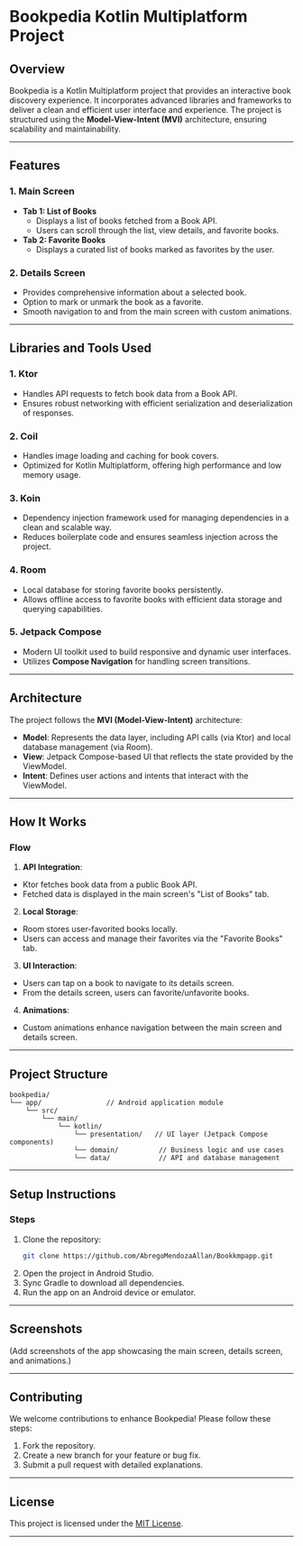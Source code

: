 # Bookpedia Kotlin Multiplatform Project

## Overview

Bookpedia is a Kotlin Multiplatform project that provides an interactive book discovery experience. It incorporates advanced libraries and frameworks to deliver a clean and efficient user interface and experience. The project is structured using the **Model-View-Intent (MVI)** architecture, ensuring scalability and maintainability.

---

## Features

### 1. Main Screen

- **Tab 1: List of Books**
  - Displays a list of books fetched from a Book API.
  - Users can scroll through the list, view details, and favorite books.
- **Tab 2: Favorite Books**
  - Displays a curated list of books marked as favorites by the user.

### 2. Details Screen

- Provides comprehensive information about a selected book.
- Option to mark or unmark the book as a favorite.
- Smooth navigation to and from the main screen with custom animations.

---

## Libraries and Tools Used

### 1. **Ktor**

- Handles API requests to fetch book data from a Book API.
- Ensures robust networking with efficient serialization and deserialization of responses.

### 2. **Coil**

- Handles image loading and caching for book covers.
- Optimized for Kotlin Multiplatform, offering high performance and low memory usage.

### 3. **Koin**

- Dependency injection framework used for managing dependencies in a clean and scalable way.
- Reduces boilerplate code and ensures seamless injection across the project.

### 4. **Room**

- Local database for storing favorite books persistently.
- Allows offline access to favorite books with efficient data storage and querying capabilities.

### 5. **Jetpack Compose**

- Modern UI toolkit used to build responsive and dynamic user interfaces.
- Utilizes **Compose Navigation** for handling screen transitions.

---

## Architecture

The project follows the **MVI (Model-View-Intent)** architecture:

- **Model**: Represents the data layer, including API calls (via Ktor) and local database management (via Room).
- **View**: Jetpack Compose-based UI that reflects the state provided by the ViewModel.
- **Intent**: Defines user actions and intents that interact with the ViewModel.

---

## How It Works

### Flow

1. **API Integration**:

  - Ktor fetches book data from a public Book API.
  - Fetched data is displayed in the main screen's "List of Books" tab.

2. **Local Storage**:

  - Room stores user-favorited books locally.
  - Users can access and manage their favorites via the "Favorite Books" tab.

3. **UI Interaction**:

  - Users can tap on a book to navigate to its details screen.
  - From the details screen, users can favorite/unfavorite books.

4. **Animations**:

  - Custom animations enhance navigation between the main screen and details screen.

---

## Project Structure

```
bookpedia/
└── app/                // Android application module
    └── src/
        └── main/
            └── kotlin/
                └── presentation/   // UI layer (Jetpack Compose components)
                └── domain/          // Business logic and use cases
                └── data/            // API and database management
```

---

## Setup Instructions

### Steps

1. Clone the repository:
   ```bash
   git clone https://github.com/AbregoMendozaAllan/Bookkmpapp.git
   ```
2. Open the project in Android Studio.
3. Sync Gradle to download all dependencies.
4. Run the app on an Android device or emulator.

---

## Screenshots

(Add screenshots of the app showcasing the main screen, details screen, and animations.)

---

## Contributing

We welcome contributions to enhance Bookpedia! Please follow these steps:

1. Fork the repository.
2. Create a new branch for your feature or bug fix.
3. Submit a pull request with detailed explanations.

---

## License

This project is licensed under the [MIT License](LICENSE).

---

